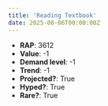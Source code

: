 ```yaml
---
title: 'Reading Textbook'
date: 2025-08-06T00:00:00Z
---
```

- **RAP**: 3612
- **Value**: -1
- **Demand level**: -1
- **Trend**: -1
- **Projected?**: True
- **Hyped?**: True
- **Rare?**: True
